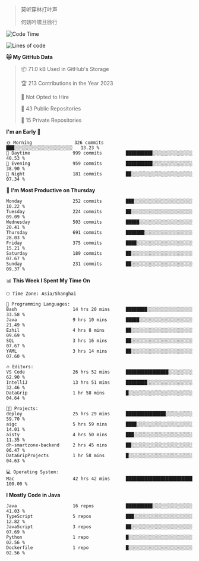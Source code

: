 > 莫听穿林打叶声
> 
> 何妨吟啸且徐行

<!-- ![Github Stats](https://github-readme-stats.vercel.app/api?username=catch6&count_private=true&show_icons=true&theme=gruvbox) -->

<!-- ![Top Langs](https://github-readme-stats.vercel.app/api/top-langs/?username=catch6&layout=compact) -->

<!--START_SECTION:waka-->
![Code Time](http://img.shields.io/badge/Code%20Time-384%20hrs%2014%20mins-blue)

![Lines of code](https://img.shields.io/badge/From%20Hello%20World%20I%27ve%20Written-9.3%20million%20lines%20of%20code-blue)

**🐱 My GitHub Data** 

> 📦 71.0 kB Used in GitHub's Storage 
 > 
> 🏆 213 Contributions in the Year 2023
 > 
> 🚫 Not Opted to Hire
 > 
> 📜 43 Public Repositories 
 > 
> 🔑 15 Private Repositories 
 > 
**I'm an Early 🐤** 

```text
🌞 Morning                326 commits         ███░░░░░░░░░░░░░░░░░░░░░░   13.23 % 
🌆 Daytime                999 commits         ██████████░░░░░░░░░░░░░░░   40.53 % 
🌃 Evening                959 commits         ██████████░░░░░░░░░░░░░░░   38.90 % 
🌙 Night                  181 commits         ██░░░░░░░░░░░░░░░░░░░░░░░   07.34 % 
```
📅 **I'm Most Productive on Thursday** 

```text
Monday                   252 commits         ███░░░░░░░░░░░░░░░░░░░░░░   10.22 % 
Tuesday                  224 commits         ██░░░░░░░░░░░░░░░░░░░░░░░   09.09 % 
Wednesday                503 commits         █████░░░░░░░░░░░░░░░░░░░░   20.41 % 
Thursday                 691 commits         ███████░░░░░░░░░░░░░░░░░░   28.03 % 
Friday                   375 commits         ████░░░░░░░░░░░░░░░░░░░░░   15.21 % 
Saturday                 189 commits         ██░░░░░░░░░░░░░░░░░░░░░░░   07.67 % 
Sunday                   231 commits         ██░░░░░░░░░░░░░░░░░░░░░░░   09.37 % 
```


📊 **This Week I Spent My Time On** 

```text
🕑︎ Time Zone: Asia/Shanghai

💬 Programming Languages: 
Bash                     14 hrs 20 mins      ████████░░░░░░░░░░░░░░░░░   33.58 % 
Java                     9 hrs 10 mins       █████░░░░░░░░░░░░░░░░░░░░   21.49 % 
Ezhil                    4 hrs 8 mins        ██░░░░░░░░░░░░░░░░░░░░░░░   09.69 % 
SQL                      3 hrs 16 mins       ██░░░░░░░░░░░░░░░░░░░░░░░   07.67 % 
YAML                     3 hrs 14 mins       ██░░░░░░░░░░░░░░░░░░░░░░░   07.60 % 

🔥 Editors: 
VS Code                  26 hrs 52 mins      ████████████████░░░░░░░░░   62.90 % 
IntelliJ                 13 hrs 51 mins      ████████░░░░░░░░░░░░░░░░░   32.46 % 
DataGrip                 1 hr 58 mins        █░░░░░░░░░░░░░░░░░░░░░░░░   04.64 % 

🐱‍💻 Projects: 
deploy                   25 hrs 29 mins      ███████████████░░░░░░░░░░   59.70 % 
aigc                     5 hrs 59 mins       ████░░░░░░░░░░░░░░░░░░░░░   14.01 % 
aisty                    4 hrs 50 mins       ███░░░░░░░░░░░░░░░░░░░░░░   11.35 % 
dh-smartzone-backend     2 hrs 45 mins       ██░░░░░░░░░░░░░░░░░░░░░░░   06.47 % 
DataGripProjects         1 hr 58 mins        █░░░░░░░░░░░░░░░░░░░░░░░░   04.63 % 

💻 Operating System: 
Mac                      42 hrs 42 mins      █████████████████████████   100.00 % 
```

**I Mostly Code in Java** 

```text
Java                     16 repos            ██████████░░░░░░░░░░░░░░░   41.03 % 
TypeScript               5 repos             ███░░░░░░░░░░░░░░░░░░░░░░   12.82 % 
JavaScript               3 repos             ██░░░░░░░░░░░░░░░░░░░░░░░   07.69 % 
Python                   1 repo              █░░░░░░░░░░░░░░░░░░░░░░░░   02.56 % 
Dockerfile               1 repo              █░░░░░░░░░░░░░░░░░░░░░░░░   02.56 % 
```




<!--END_SECTION:waka-->
